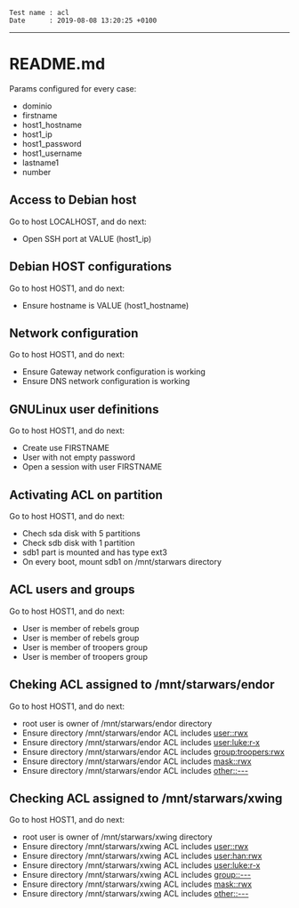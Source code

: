 ```
Test name : acl
Date      : 2019-08-08 13:20:25 +0100
```
---
# README.md

Params configured for every case:
* dominio
* firstname
* host1_hostname
* host1_ip
* host1_password
* host1_username
* lastname1
* number

## Access to Debian host

Go to host LOCALHOST, and do next:
* Open SSH port at VALUE (host1_ip)

## Debian HOST configurations

Go to host HOST1, and do next:
* Ensure hostname is VALUE (host1_hostname)

## Network configuration

Go to host HOST1, and do next:
* Ensure Gateway network configuration is working
* Ensure DNS network configuration is working

## GNULinux user definitions

Go to host HOST1, and do next:
* Create use FIRSTNAME
* User <FIRSTNAME> with not empty password 
* Open a session with user FIRSTNAME

## Activating ACL on partition

Go to host HOST1, and do next:
* Chech sda disk with 5 partitions
* Check sdb disk with 1 partition
* sdb1 part is mounted and has type ext3
* On every boot, mount sdb1 on /mnt/starwars directory

## ACL users and groups

Go to host HOST1, and do next:
* User <han> is member of rebels group
* User <luke> is member of rebels group
* User <trooper1> is member of troopers group
* User <trooper2> is member of troopers group

## Cheking ACL assigned to /mnt/starwars/endor

Go to host HOST1, and do next:
* root user is owner of /mnt/starwars/endor directory
* Ensure directory /mnt/starwars/endor ACL includes <user::rwx>
* Ensure directory /mnt/starwars/endor ACL includes <user:luke:r-x>
* Ensure directory /mnt/starwars/endor ACL includes <group:troopers:rwx>
* Ensure directory /mnt/starwars/endor ACL includes <mask::rwx>
* Ensure directory /mnt/starwars/endor ACL includes <other::--->

## Checking ACL assigned to /mnt/starwars/xwing

Go to host HOST1, and do next:
* root user is owner of /mnt/starwars/xwing directory
* Ensure directory /mnt/starwars/xwing ACL includes <user::rwx>
* Ensure directory /mnt/starwars/xwing ACL includes <user:han:rwx>
* Ensure directory /mnt/starwars/xwing ACL includes <user:luke:r-x>
* Ensure directory /mnt/starwars/xwing ACL includes <group::--->
* Ensure directory /mnt/starwars/xwing ACL includes <mask::rwx>
* Ensure directory /mnt/starwars/xwing ACL includes <other::--->
